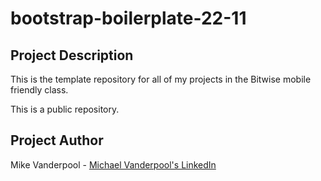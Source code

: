 # bootstrap-boilerplate-22-11

## Project Description

This is the template repository for all of my projects in the Bitwise mobile friendly class.

This is a public repository.

## Project Author

Mike Vanderpool - [Michael Vanderpool's LinkedIn](https://www.linkedin.com/in/vanderpoolmichael/)
